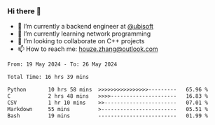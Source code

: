 ### Hi there 👋
- 🔭 I’m currently a backend engineer at [@ubisoft](https://github.com/ubisoft)
- 🌱 I’m currently learning network programming
- 👯 I’m looking to collaborate on C++ projects
- 📫 How to reach me: houze.zhang@outlook.com

<!--START_SECTION:waka-->

```txt
From: 19 May 2024 - To: 26 May 2024

Total Time: 16 hrs 39 mins

Python       10 hrs 58 mins  >>>>>>>>>>>>>>>>---------   65.96 %
C            2 hrs 48 mins   >>>>---------------------   16.83 %
CSV          1 hr 10 mins    >>-----------------------   07.01 %
Markdown     55 mins         >------------------------   05.51 %
Bash         19 mins         -------------------------   01.99 %
```

<!--END_SECTION:waka-->
